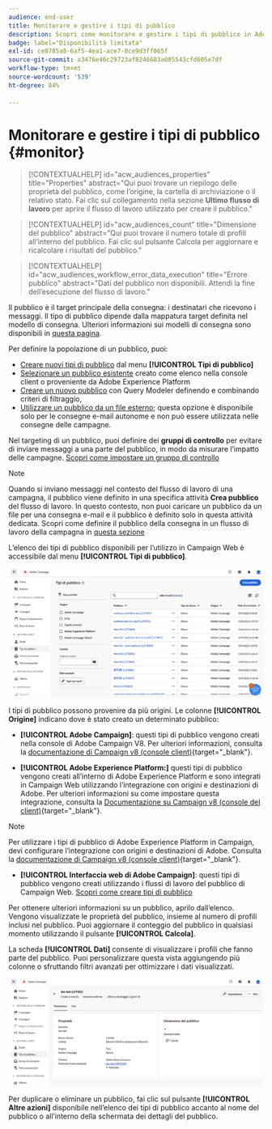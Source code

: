 ```yaml
---
audience: end-user
title: Monitorare e gestire i tipi di pubblico
description: Scopri come monitorare e gestire i tipi di pubblico in Adobe Campaign Web
badge: label="Disponibilità limitata"
exl-id: ce0785a0-6af5-4ea1-ace7-0ce9d3ff065f
source-git-commit: a3476e46c29723af8246683a005543cfd605e7df
workflow-type: tm+mt
source-wordcount: '539'
ht-degree: 84%

---
```


# Monitorare e gestire i tipi di pubblico {#monitor}

>[!CONTEXTUALHELP]
>id="acw_audiences_properties"
>title="Properties"
>abstract="Qui puoi trovare un riepilogo delle proprietà del pubblico, come l’origine, la cartella di archiviazione o il relativo stato. Fai clic sul collegamento nella sezione **Ultimo flusso di lavoro** per aprire il flusso di lavoro utilizzato per creare il pubblico."

>[!CONTEXTUALHELP]
>id="acw_audiences_count"
>title="Dimensione del pubblico"
>abstract="Qui puoi trovare il numero totale di profili all’interno del pubblico. Fai clic sul pulsante Calcola per aggiornare e ricalcolare i risultati del pubblico."

>[!CONTEXTUALHELP]
>id="acw_audiences_workflow_error_data_execution"
>title="Errore pubblico"
>abstract="Dati del pubblico non disponibili. Attendi la fine dell’esecuzione del flusso di lavoro."

Il pubblico è il target principale della consegna: i destinatari che ricevono i messaggi. Il tipo di pubblico dipende dalla mappatura target definita nel modello di consegna. Ulteriori informazioni sui modelli di consegna sono disponibili in [questa pagina](../msg/delivery-template.md).

Per definire la popolazione di un pubblico, puoi:

* [Creare nuovi tipi di pubblico](create-audience.md) dal menu **[!UICONTROL Tipi di pubblico]**
* [Selezionare un pubblico esistente](add-audience.md) creato come elenco nella console client o proveniente da Adobe Experience Platform
* [Creare un nuovo pubblico](../query/query-modeler-overview.md) con Query Modeler definendo e combinando criteri di filtraggio,
* [Utilizzare un pubblico da un file esterno](file-audience.md); questa opzione è disponibile solo per le consegne e-mail autonome e non può essere utilizzata nelle consegne delle campagne.

Nel targeting di un pubblico, puoi definire dei **gruppi di controllo** per evitare di inviare messaggi a una parte del pubblico, in modo da misurare l’impatto delle campagne. [Scopri come impostare un gruppo di controllo](control-group.md)

>[!NOTE]
>
>Quando si inviano messaggi nel contesto del flusso di lavoro di una campagna, il pubblico viene definito in una specifica attività **Crea pubblico** del flusso di lavoro. In questo contesto, non puoi caricare un pubblico da un file per una consegna e-mail e il pubblico è definito solo in questa attività dedicata. Scopri come definire il pubblico della consegna in un flusso di lavoro della campagna in [questa sezione](../workflows/activities/build-audience.md)

L’elenco dei tipi di pubblico disponibili per l’utilizzo in Campaign Web è accessibile dal menu **[!UICONTROL Tipi di pubblico]**.

![](assets/audiences-list.png)

I tipi di pubblico possono provenire da più origini. Le colonne **[!UICONTROL Origine]** indicano dove è stato creato un determinato pubblico:

* **[!UICONTROL Adobe Campaign]**: questi tipi di pubblico vengono creati nella console di Adobe Campaign V8. Per ulteriori informazioni, consulta la [documentazione di Campaign v8 (console client)](https://experienceleague.adobe.com/docs/campaign/campaign-v8/audience/create-audiences/create-audiences.html?lang=it){target="_blank"}.

* **[!UICONTROL Adobe Experience Platform:]** questi tipi di pubblico vengono creati all’interno di Adobe Experience Platform e sono integrati in Campaign Web utilizzando l’integrazione con origini e destinazioni di Adobe. Per ulteriori informazioni su come impostare questa integrazione, consulta la [Documentazione su Campaign v8 (console del client)](https://experienceleague.adobe.com/docs/campaign/campaign-v8/connect/ac-aep/ac-aep.html?lang=it){target="_blank"}.

>[!NOTE]
>
>Per utilizzare i tipi di pubblico di Adobe Experience Platform in Campaign, devi configurare l’integrazione con origini e destinazioni di Adobe. Consulta la [documentazione di Campaign v8 (console client)](https://experienceleague.adobe.com/docs/campaign/campaign-v8/connect/ac-aep/ac-aep.html?lang=it){target="_blank"}.

* **[!UICONTROL Interfaccia web di Adobe Campaign]**: questi tipi di pubblico vengono creati utilizzando i flussi di lavoro del pubblico di Campaign Web. [Scopri come creare tipi di pubblico](create-audience.md)

Per ottenere ulteriori informazioni su un pubblico, aprilo dall’elenco. Vengono visualizzate le proprietà del pubblico, insieme al numero di profili inclusi nel pubblico. Puoi aggiornare il conteggio del pubblico in qualsiasi momento utilizzando il pulsante **[!UICONTROL Calcola]**.

La scheda **[!UICONTROL Dati]** consente di visualizzare i profili che fanno parte del pubblico. Puoi personalizzare questa vista aggiungendo più colonne o sfruttando filtri avanzati per ottimizzare i dati visualizzati.

![](assets/audiences-details.png)

Per duplicare o eliminare un pubblico, fai clic sul pulsante **[!UICONTROL Altre azioni]** disponibile nell’elenco dei tipi di pubblico accanto al nome del pubblico o all’interno della schermata dei dettagli del pubblico.
